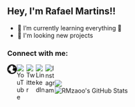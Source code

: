 ## Hey, I'm Rafael Martins!!

- 🌱 I’m currently learning everything 🤣
- 👯 I'm looking new projects



### Connect with me:

[<img align="left" alt="rafaelmartins.pt" width="22px" src="https://raw.githubusercontent.com/iconic/open-iconic/master/svg/globe.svg" />][website]
[<img align="left" alt="YouTube" width="22px" src="https://cdn.jsdelivr.net/npm/simple-icons@v3/icons/youtube.svg" />][youtube]
[<img align="left" alt="Twitter" width="22px" src="https://cdn.jsdelivr.net/npm/simple-icons@v3/icons/twitter.svg" />][twitter]
[<img align="left" alt="LinkedIn" width="22px" src="https://cdn.jsdelivr.net/npm/simple-icons@v3/icons/linkedin.svg" />][linkedin]
[<img align="left" alt="Instagram" width="22px" src="https://cdn.jsdelivr.net/npm/simple-icons@v3/icons/instagram.svg" />][instagram]

<br />
<br /> 

<a href="https://github.com/rmzaoo">
  <img align="center" src="https://github-readme-stats.vercel.app/api/top-langs?username=rmzaoo&count_private=true&theme=dark" />
</a>
<br /> 

<a href="https://github.com/rmzaoo">
  <img align="left" alt="RMzaoo's GitHub Stats" src="https://github-readme-stats.vercel.app/api?username=rmzaoo&count_private=true&show_icons=true&theme=dark&include_all_commits=true" />
</a>

[website]: https://rafaelmartins.pt
[twitter]: https://twitter.com/rmzaoo
[youtube]: https://youtube.com/rmzaoo
[instagram]: https://instagram.com/rmzaoo
[linkedin]: https://linkedin.com/in/rafaelmartins2002
